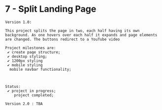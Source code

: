 # 7 - Split Landing Page

    Version 1.0:

    This project splits the page in two, each half having its own background. As one hovers over each half it expands and page elements are changed. The buttons redirect to a YouTube video

    Project milestones are:
     ✔ create page structure;
     ✔ desktop styling;
     ✔ 1200px styling
     ✔ mobile styling
      mobile navbar functionality;



    Status:
     ✔ project in progress;
        project completed;

    Version 2.0 : TBA
